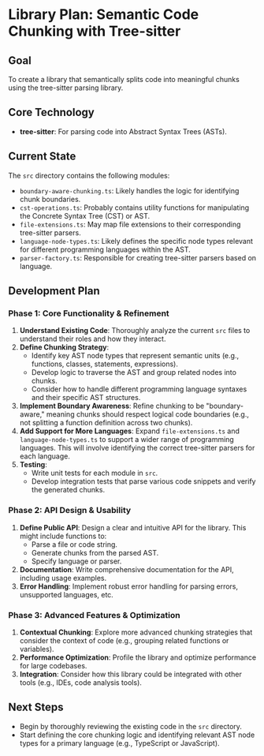 # Library Plan: Semantic Code Chunking with Tree-sitter

## Goal
To create a library that semantically splits code into meaningful chunks using the tree-sitter parsing library.

## Core Technology
*   **tree-sitter**: For parsing code into Abstract Syntax Trees (ASTs).

## Current State
The `src` directory contains the following modules:
*   `boundary-aware-chunking.ts`: Likely handles the logic for identifying chunk boundaries.
*   `cst-operations.ts`: Probably contains utility functions for manipulating the Concrete Syntax Tree (CST) or AST.
*   `file-extensions.ts`: May map file extensions to their corresponding tree-sitter parsers.
*   `language-node-types.ts`: Likely defines the specific node types relevant for different programming languages within the AST.
*   `parser-factory.ts`: Responsible for creating tree-sitter parsers based on language.

## Development Plan

### Phase 1: Core Functionality & Refinement

1.  **Understand Existing Code**: Thoroughly analyze the current `src` files to understand their roles and how they interact.
2.  **Define Chunking Strategy**:
    *   Identify key AST node types that represent semantic units (e.g., functions, classes, statements, expressions).
    *   Develop logic to traverse the AST and group related nodes into chunks.
    *   Consider how to handle different programming language syntaxes and their specific AST structures.
3.  **Implement Boundary Awareness**: Refine chunking to be "boundary-aware," meaning chunks should respect logical code boundaries (e.g., not splitting a function definition across two chunks).
4.  **Add Support for More Languages**: Expand `file-extensions.ts` and `language-node-types.ts` to support a wider range of programming languages. This will involve identifying the correct tree-sitter parsers for each language.
5.  **Testing**:
    *   Write unit tests for each module in `src`.
    *   Develop integration tests that parse various code snippets and verify the generated chunks.

### Phase 2: API Design & Usability

1.  **Define Public API**: Design a clear and intuitive API for the library. This might include functions to:
    *   Parse a file or code string.
    *   Generate chunks from the parsed AST.
    *   Specify language or parser.
2.  **Documentation**: Write comprehensive documentation for the API, including usage examples.
3.  **Error Handling**: Implement robust error handling for parsing errors, unsupported languages, etc.

### Phase 3: Advanced Features & Optimization

1.  **Contextual Chunking**: Explore more advanced chunking strategies that consider the context of code (e.g., grouping related functions or variables).
2.  **Performance Optimization**: Profile the library and optimize performance for large codebases.
3.  **Integration**: Consider how this library could be integrated with other tools (e.g., IDEs, code analysis tools).

## Next Steps
*   Begin by thoroughly reviewing the existing code in the `src` directory.
*   Start defining the core chunking logic and identifying relevant AST node types for a primary language (e.g., TypeScript or JavaScript).
